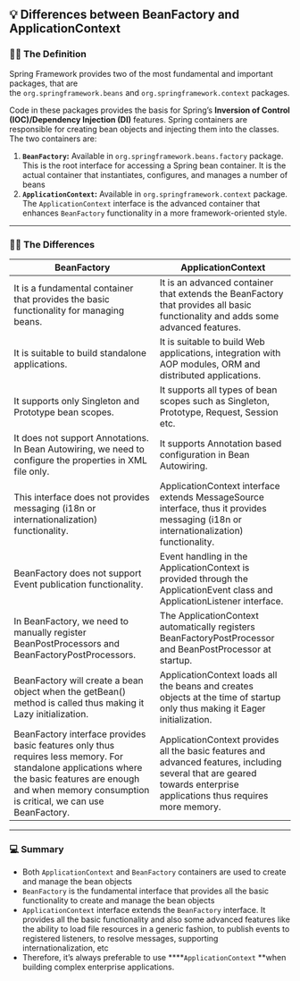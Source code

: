 ## 💡 Differences between BeanFactory and ApplicationContext

### 👩‍💻 The Definition

Spring Framework provides two of the most fundamental and important packages, that are the `org.springframework.beans` and `org.springframework.context` packages.

Code in these packages provides the basis for Spring’s **Inversion of Control (IOC)/Dependency Injection (DI)** features. Spring containers are responsible for creating bean objects and injecting them into the classes. The two containers are:

1. **`BeanFactory`:** Available in `org.springframework.beans.factory` package. This is the root interface for accessing a Spring bean container. It is the actual container that instantiates, configures, and manages a number of beans
2. **`ApplicationContext`:** Available in `org.springframework.context` package. The `ApplicationContext` interface is the advanced container that enhances `BeanFactory` functionality in a more framework-oriented style. 

---

### 👩‍🏫 The Differences

| BeanFactory | ApplicationContext |
| --- | --- |
| It is a fundamental container that provides the basic functionality for managing beans. | It is an advanced container that extends the BeanFactory that provides all basic functionality and adds some advanced features. |
| It is suitable to build standalone applications. | It is suitable to build Web applications, integration with AOP modules, ORM and distributed applications. |
| It supports only Singleton and Prototype bean scopes. | It supports all types of bean scopes such as Singleton, Prototype, Request, Session etc. |
| It does not support Annotations. In Bean Autowiring, we need to configure the properties in XML file only. | It supports Annotation based configuration in Bean Autowiring. |
| This interface does not provides messaging (i18n or internationalization) functionality. | ApplicationContext interface extends MessageSource interface, thus it provides messaging (i18n or internationalization) functionality. |
| BeanFactory does not support Event publication functionality. | Event handling in the ApplicationContext is provided through the ApplicationEvent class and ApplicationListener interface. |
| In BeanFactory, we need to manually register BeanPostProcessors and BeanFactoryPostProcessors. | The ApplicationContext automatically registers BeanFactoryPostProcessor and BeanPostProcessor at startup. |
| BeanFactory will create a bean object when the getBean() method is called thus making it Lazy initialization. | ApplicationContext loads all the beans and creates objects at the time of startup only thus making it Eager initialization. |
| BeanFactory interface provides basic features only thus requires less memory. For standalone applications where the basic features are enough and when memory consumption is critical, we can use BeanFactory. | ApplicationContext provides all the basic features and advanced features, including several that are geared towards enterprise applications thus requires more memory. |

---

### 💻 Summary

- Both `ApplicationContext` and `BeanFactory` containers are used to create and manage the bean objects
- `BeanFactory` is the fundamental interface that provides all the basic functionality to create and manage the bean objects
- `ApplicationContext` interface extends the `BeanFactory` interface. It provides all the basic functionality and also some advanced features like the ability to load file resources in a generic fashion, to publish events to registered listeners, to resolve messages, supporting internationalization, etc
- Therefore, it’s always preferable to use ****`ApplicationContext` **when building complex enterprise applications.